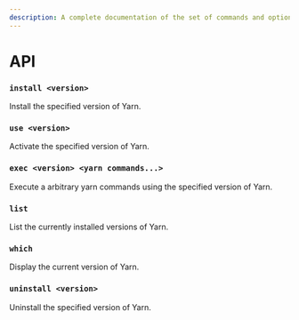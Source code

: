```yaml
---
description: A complete documentation of the set of commands and options that yvm provides.
---
```


# API

### `install <version>`

Install the specified version of Yarn.

### `use <version>`

Activate the specified version of Yarn.

### `exec <version> <yarn commands...>`

Execute a arbitrary yarn commands using the specified version of Yarn.

### `list`

List the currently installed versions of Yarn.

### `which`

Display the current version of Yarn.

### `uninstall <version>`

Uninstall the specified version of Yarn.





